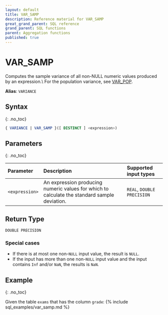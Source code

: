 ```yaml
---
layout: default
title: VAR_SAMP
description: Reference material for VAR_SAMP
great_grand_parent: SQL reference
grand_parent: SQL functions
parent: Aggregation functions
published: true
---
```


# VAR\_SAMP

Computes the sample variance of all non-NULL numeric values produced by an expression.\\
For the population variance, see [VAR_POP](variance-pop.md).

**Alias**: `VARIANCE`

## Syntax
{: .no_toc}

```sql
{ VARIANCE | VAR_SAMP }([ DISTINCT ] <expression>)
```
## Parameters 
{: .no_toc}

| Parameter | Description               | Supported input types |
| :--------- | :----------------------------------- | :--------|
| `<expression>`  | An expression producing numeric values for which to calculate the standard sample deviation. | `REAL`, `DOUBLE PRECISION` <!-- Any numeric type-->|

## Return Type
`DOUBLE PRECISION` <!--for `REAL` and `DOUBLE PRECISION` input types.-->
<!-- `NUMERIC` for serial and `NUMERIC` input types (not yet supported)-->

### Special cases
- If there is at most one non-`NULL` input value, the result is `NULL`.
- If the input has more than one non-`NULL` input value and the input contains `Inf` and/or `NaN`, the results is `NaN`.

## Example
{: .no_toc}

Given the table `exams` that has the column `grade`:
{% include sql_examples/var_samp.md %}

